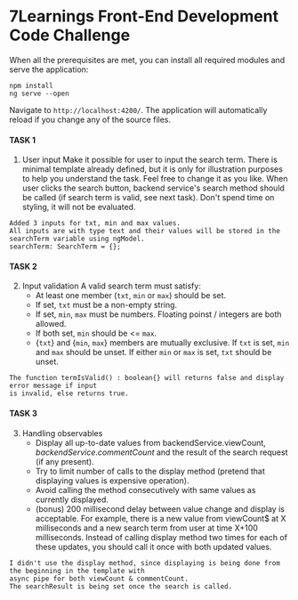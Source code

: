 # 7Learnings Front-End Development Code Challenge

When all the prerequisites are met, you can install all required modules and serve the application:
 ```
 npm install
 ng serve --open
 ```

Navigate to `http://localhost:4200/`. The application will automatically reload if you change any of the source files.

#### TASK 1

  1. User input 
    Make it possible for user to input the search term.
    There is minimal template already defined, but it is only for illustration purposes to help you understand the task. Feel free to change it as you like.
    When user clicks the search button, backend service's search method should be called (if search term is valid, see next task).
    Don't spend time on styling, it will not be evaluated.


    Added 3 inputs for txt, min and max values.
    All inputs are with type text and their values will be stored in the searchTerm variable using ngModel.
    searchTerm: SearchTerm = {};

#### TASK 2

  2. Input validation
    A valid search term must satisfy:
      - At least one member (`txt`, `min` or `max`) should be set.
      - If set, `txt` must be a non-empty string.
      - If set, `min`, `max` must be numbers. Floating poinst / integers are both allowed.
      - If both set, `min` should be <= `max`.
      - {`txt`} and {`min`, `max`} members are mutually exclusive.
        If `txt` is set, `min` and `max` should be unset.
        If either `min` or `max` is set, `txt` should be unset.

    The function termIsValid() : boolean{} will returns false and display error message if input 
    is invalid, else returns true.


#### TASK 3

   3. Handling observables
      - Display all up-to-date values from backendService.viewCount$, backendService.commentCount$ and the result  of the search request (if any present).
      - Try to limit number of calls to the display method (pretend that displaying values is expensive operation).
      - Avoid calling the method consecutively with same values as currently displayed.
      - (bonus) 200 millisecond delay between value change and display is acceptable.
         For example, there is a new value from viewCount$ at X milliseconds and a new search term from user at time X+100 milliseconds.
         Instead of calling display method two times for each of these updates, you should call it once with both updated values.
 

    I didn't use the display method, since displaying is being done from the beginning in the template with 
    async pipe for both viewCount & commentCount.
    The searchResult is being set once the search is called.
